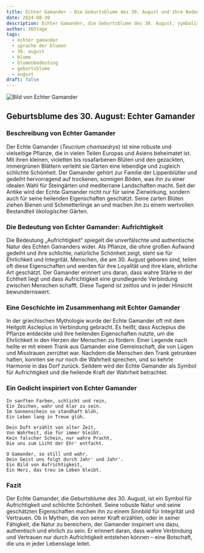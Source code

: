 ```yaml
---
title: Echter Gamander - Die Geburtsblume des 30. August und ihre Bedeutung
date: 2024-08-30
description: Echter Gamander, die Geburtsblume des 30. August, symbolisiert Aufrichtigkeit. Erfahre mehr über ihre Geschichte, Bedeutung und Symbolik in der Sprache der Blumen.
author: 365tage
tags:
  - echter gamander
  - sprache der blumen
  - 30. august
  - blume
  - blumenbedeutung
  - geburtsblume
  - august
draft: false
---
```


![Bild von Echter Gamander](https://cdn.pixabay.com/photo/2020/08/12/12/16/teucrium-paradise-delight-5482517_640.jpg#center)


## Geburtsblume des 30. August: Echter Gamander

### Beschreibung von Echter Gamander

Der Echte Gamander (_Teucrium chamaedrys_) ist eine robuste und vielseitige Pflanze, die in vielen Teilen Europas und Asiens beheimatet ist. Mit ihren kleinen, violetten bis rosafarbenen Blüten und den gezackten, immergrünen Blättern verleiht sie Gärten eine lebendige und zugleich schlichte Schönheit. Der Gamander gehört zur Familie der Lippenblütler und gedeiht hervorragend auf trockenen, sonnigen Böden, was ihn zu einer idealen Wahl für Steingärten und mediterrane Landschaften macht. Seit der Antike wird der Echte Gamander nicht nur für seine Zierwirkung, sondern auch für seine heilenden Eigenschaften geschätzt. Seine zarten Blüten ziehen Bienen und Schmetterlinge an und machen ihn zu einem wertvollen Bestandteil ökologischer Gärten.

### Die Bedeutung von Echter Gamander: Aufrichtigkeit

Die Bedeutung „Aufrichtigkeit“ spiegelt die unverfälschte und authentische Natur des Echten Gamanders wider. Als Pflanze, die ohne großen Aufwand gedeiht und ihre schlichte, natürliche Schönheit zeigt, steht sie für Ehrlichkeit und Integrität. Menschen, die am 30. August geboren sind, teilen oft diese Eigenschaften und werden für ihre Loyalität und ihre klare, ehrliche Art geschätzt. Der Gamander erinnert uns daran, dass wahre Stärke in der Echtheit liegt und dass Aufrichtigkeit eine grundlegende Verbindung zwischen Menschen schafft. Diese Tugend ist zeitlos und in jeder Hinsicht bewundernswert.

### Eine Geschichte im Zusammenhang mit Echter Gamander

In der griechischen Mythologie wurde der Echte Gamander oft mit dem Heilgott Asclepius in Verbindung gebracht. Es heißt, dass Asclepius die Pflanze entdeckte und ihre heilenden Eigenschaften nutzte, um die Ehrlichkeit in den Herzen der Menschen zu fördern. Einer Legende nach heilte er mit einem Trank aus Gamander eine Gemeinschaft, die von Lügen und Misstrauen zerrüttet war. Nachdem die Menschen den Trank getrunken hatten, konnten sie nur noch die Wahrheit sprechen, und so kehrte Harmonie in das Dorf zurück. Seitdem wird der Echte Gamander als Symbol für Aufrichtigkeit und die heilende Kraft der Wahrheit betrachtet.

### Ein Gedicht inspiriert von Echter Gamander

```
In sanften Farben, schlicht und rein,  
Ein Zeichen, wahr und klar zu sein.  
Im Sonnenschein so standhaft blüh,  
Ein Leben lang in Treue glüh.  

Dein Duft erzählt von alter Zeit,  
Von Wahrheit, die für immer bleibt.  
Kein falscher Schein, nur wahre Pracht,  
Die uns zum Licht der Ehr' entfacht.  

O Gamander, so still und wahr,  
Dein Geist uns folgt durch Jahr' und Jahr'.  
Ein Bild von Aufrichtigkeit,  
Ein Herz, das treu im Leben bleibt.  
```

### Fazit

Der Echte Gamander, die Geburtsblume des 30. August, ist ein Symbol für Aufrichtigkeit und schlichte Schönheit. Seine robuste Natur und seine geschätzten Eigenschaften machen ihn zu einem Sinnbild für Integrität und Vertrauen. Ob in Mythen, die von seiner Kraft erzählen, oder in seiner Fähigkeit, die Natur zu bereichern, der Gamander inspiriert uns dazu, authentisch und ehrlich zu sein. Er erinnert daran, dass wahre Verbindung und Vertrauen nur durch Aufrichtigkeit entstehen können – eine Botschaft, die uns in jeder Lebenslage leitet.